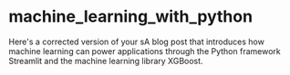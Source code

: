 # machine_learning_with_python
Here's a corrected version of your sA blog post that introduces how machine learning can power applications through the Python framework Streamlit and the machine learning library XGBoost.
